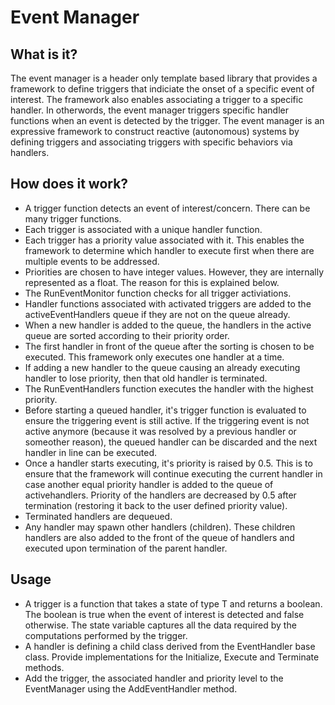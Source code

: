 # Event Manager

## What is it?
The event manager is a header only template based library that provides a framework to define triggers that indiciate the onset of a specific event of interest. The framework also enables associating a trigger to a specific handler. In otherwords, the event manager triggers specific handler functions when an event is detected by the trigger. The event manager is an expressive framework to construct reactive (autonomous) systems by defining triggers and associating triggers with specific behaviors via handlers.

## How does it work?
- A trigger function detects an event of interest/concern. There can be many trigger functions.
- Each trigger is associated with a unique handler function. 
- Each trigger has a priority value associated with it. This enables the framework to determine which handler to execute first when there are multiple events to be addressed.
- Priorities are chosen to have integer values. However, they are internally represented as a float. The reason for this is explained below.
- The RunEventMonitor function checks for all trigger activiations. 
- Handler functions associated with activated triggers are added to the activeEventHandlers queue if they are not on the queue already. 
- When a new handler is added to the queue, the handlers in the active queue are sorted according to their priority order. 
- The first handler in front of the queue after the sorting is chosen to be executed. This framework only executes one handler at a time.
- If adding a new handler to the queue causing an already executing handler to lose priority, then that old handler is terminated.
- The RunEventHandlers function executes the handler with the highest priority.
- Before starting a queued handler, it's trigger function is evaluated to ensure the triggering event is still active. If the triggering event is not active anymore (because it was resolved by a previous handler or someother reason), the queued handler can be discarded and the next handler in line can be executed.
- Once a handler starts executing, it's priority is raised by 0.5. This is to ensure that the framework will continue executing the current handler in case another equal priority handler is added to the queue of activehandlers. Priority of the handlers are decreased by 0.5 after termination (restoring it back to the user defined priority value).
- Terminated handlers are dequeued.
- Any handler may spawn other handlers (children). These children handlers are also added to the front of the queue of handlers and executed upon termination of the parent handler.

## Usage

- A trigger is a function that takes a state of type T and returns a boolean. The boolean is true when the event of interest is detected and false otherwise. The state variable captures all the data required by the computations performed by the trigger. 
- A handler is defining a child class derived from the EventHandler base class. Provide implementations for the Initialize, Execute and Terminate methods. 
- Add the trigger, the associated handler and priority level to the EventManager using the AddEventHandler method.


